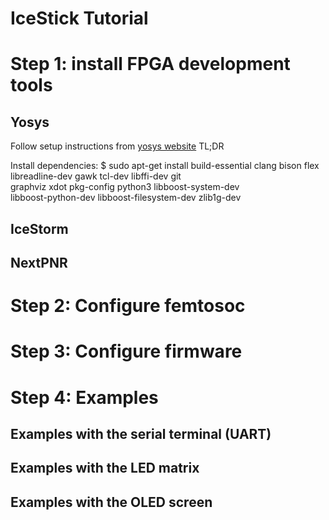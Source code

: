 IceStick Tutorial
=================


Step 1: install FPGA development tools
======================================

Yosys
-----

Follow setup instructions from [yosys website](https://github.com/YosysHQ/yosys)
TL;DR

Install dependencies:
  $ sudo apt-get install build-essential clang bison flex \
    libreadline-dev gawk tcl-dev libffi-dev git \
    graphviz xdot pkg-config python3 libboost-system-dev \
    libboost-python-dev libboost-filesystem-dev zlib1g-dev


IceStorm
--------

NextPNR
-------

Step 2: Configure femtosoc
==========================


Step 3: Configure firmware
==========================


Step 4: Examples
================

Examples with the serial terminal (UART)
----------------------------------------

Examples with the LED matrix
----------------------------

Examples with the OLED screen
------------------------------

